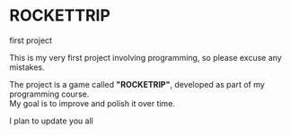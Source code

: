 # ROCKETTRIP
first project

This is my very first project involving programming, so please excuse any mistakes.  

The project is a game called **"ROCKETRIP"**, developed as part of my programming course.  
My goal is to improve and polish it over time.  

I plan to update you all
